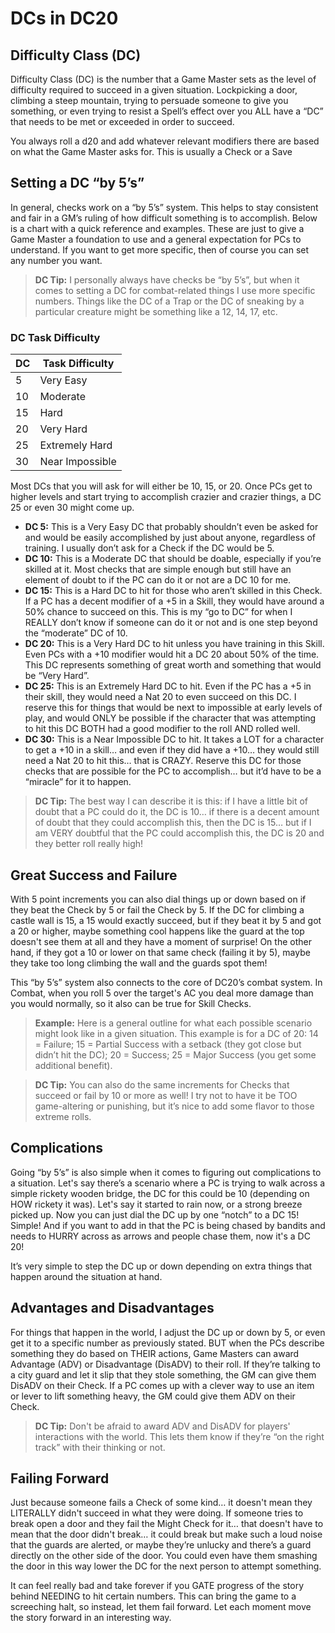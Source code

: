 # DCs in DC20

## Difficulty Class (DC)

Difficulty Class (DC) is the number that a Game Master sets as the level of difficulty required to succeed in a given situation. Lockpicking a door, climbing a steep mountain, trying to persuade someone to give you something, or even trying to resist a Spell’s effect over you ALL have a “DC” that needs to be met or exceeded in order to succeed. 

You always roll a d20 and add whatever relevant modifiers there are based on what the Game Master asks for. This is usually a Check or a Save

## Setting a DC “by 5’s”

In general, checks work on a “by 5’s” system. This helps to stay consistent and fair in a GM’s ruling of how difficult something is to accomplish. Below is a chart with a quick reference and examples. These are just to give a Game Master a foundation to use and a general expectation for PCs to understand. If you want to get more specific, then of course you can set any number you want.

> **DC Tip:** I personally always have checks be “by 5’s”, but when it comes to setting a DC for combat-related things I use more specific numbers. Things like the DC of a Trap or the DC of sneaking by a particular creature might be something like a 12, 14, 17, etc.

### DC Task Difficulty

| DC  | Task Difficulty |
| --- | --- |
| 5   | Very Easy       |
| 10  | Moderate      |
| 15  | Hard          |
| 20  | Very Hard      |
| 25  | Extremely Hard |
| 30  | Near Impossible|

Most DCs that you will ask for will either be 10, 15, or 20. Once PCs get to higher levels and start trying to accomplish crazier and crazier things, a DC 25 or even 30 might come up.

* **DC 5:** This is a Very Easy DC that probably shouldn’t even be asked for and would be easily accomplished by just about anyone, regardless of training. I usually don’t ask for a Check if the DC would be 5.
* **DC 10:** This is a Moderate DC that should be doable, especially if you’re skilled at it. Most checks that are simple enough but still have an element of doubt to if the PC can do it or not are a DC 10 for me.
* **DC 15:** This is a Hard DC to hit for those who aren’t skilled in this Check. If a PC has a decent modifier of a +5 in a Skill, they would have around a 50% chance to succeed on this. This is my “go to DC” for when I REALLY don’t know if someone can do it or not and is one step beyond the “moderate” DC of 10.
* **DC 20:** This is a Very Hard DC to hit unless you have training in this Skill. Even PCs with a +10 modifier would hit a DC 20 about 50% of the time. This DC represents something of great worth and something that would be “Very Hard”.
* **DC 25:** This is an Extremely Hard DC to hit. Even if the PC has a +5 in their skill, they would need a Nat 20 to even succeed on this DC. I reserve this for things that would be next to impossible at early levels of play, and would ONLY be possible if the character that was attempting to hit this DC BOTH had a good modifier to the roll AND rolled well.
* **DC 30:** This is a Near Impossible DC to hit. It takes a LOT for a character to get a +10 in a skill… and even if they did have a +10… they would still need a Nat 20 to hit this… that is CRAZY. Reserve this DC for those checks that are possible for the PC to accomplish… but it’d have to be a “miracle” for it to happen. 

> **DC Tip:** The best way I can describe it is this: if I have a little bit of doubt that a PC could do it, the DC is 10… if there is a decent amount of doubt that they could accomplish this, then the DC is 15… but if I am VERY doubtful that the PC could accomplish this, the DC is 20 and they better roll really high!

## Great Success and Failure

With 5 point increments you can also dial things up or down based on if they beat the Check by 5 or fail the Check by 5. If the DC for climbing a castle wall is 15, a 15 would exactly succeed, but if they beat it by 5 and got a 20 or higher, maybe something cool happens like the guard at the top doesn't see them at all and they have a moment of surprise! On the other hand, if they got a 10 or lower on that same check (failing it by 5), maybe they take too long climbing the wall and the guards spot them!

This “by 5’s” system also connects to the core of DC20’s combat system. In Combat, when you roll 5 over the target's AC you deal more damage than you would normally, so it also can be true for Skill Checks.

> **Example:** Here is a general outline for what each possible scenario might look like in a given situation. This example is for a DC of 20: 14 = Failure; 15 = Partial Success with a setback (they got close but didn’t hit the DC); 20 = Success; 25 = Major Success (you get some additional benefit).

> **DC Tip:** You can also do the same increments for Checks that succeed or fail by 10 or more as well! I try not to have it be TOO game-altering or punishing, but it’s nice to add some flavor to those extreme rolls.

## Complications

Going “by 5’s” is also simple when it comes to figuring out complications to a situation. Let's say there’s a scenario where a PC is trying to walk across a simple rickety wooden bridge, the DC for this could be 10 (depending on HOW rickety it was). Let's say it started to rain now, or a strong breeze picked up. Now you can just dial the DC up by one “notch” to a DC 15! Simple! And if you want to add in that the PC is being chased by bandits and needs to HURRY across as arrows and people chase them, now it's a DC 20!

It’s very simple to step the DC up or down depending on extra things that happen around the situation at hand.

## Advantages and Disadvantages

For things that happen in the world, I adjust the DC up or down by 5, or even get it to a specific number as previously stated. BUT when the PCs describe something they do based on THEIR actions, Game Masters can award Advantage (ADV) or Disadvantage (DisADV) to their roll. If they’re talking to a city guard and let it slip that they stole something, the GM can give them DisADV on their Check. If a PC comes up with a clever way to use an item or lever to lift something heavy, the GM could give them ADV on their Check.

> **DC Tip:** Don't be afraid to award ADV and DisADV for players' interactions with the world. This lets them know if they’re “on the right track” with their thinking or not.

## Failing Forward

Just because someone fails a Check of some kind… it doesn't mean they LITERALLY didn't succeed in what they were doing. If someone tries to break open a door and they fail the Might Check for it… that doesn't have to mean that the door didn't break… it could break but make such a loud noise that the guards are alerted, or maybe they’re unlucky and there’s a guard directly on the other side of the door. You could even have them smashing the door in this way lower the DC for the next person to attempt something.

It can feel really bad and take forever if you GATE progress of the story behind NEEDING to hit certain numbers. This can bring the game to a screeching halt, so instead, let them fail forward. Let each moment move the story forward in an interesting way. 
